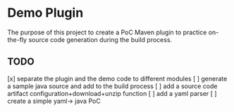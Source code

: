 # Demo Plugin
The purpose of this project to create a PoC Maven plugin to practice on-the-fly source code generation during the build 
process.

## TODO
[x] separate the plugin and the demo code to different modules
[ ] generate a sample java source and add to the build process
[ ] add a source code artifact configuration+download+unzip function
[ ] add a yaml parser
[ ] create a simple yaml-> java PoC
